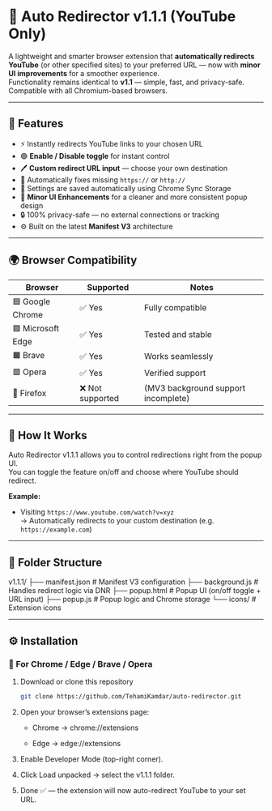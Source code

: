 # 🚀 Auto Redirector v1.1.1 (YouTube Only)

A lightweight and smarter browser extension that **automatically redirects YouTube** (or other specified sites) to your preferred URL — now with **minor UI improvements** for a smoother experience.  
Functionality remains identical to **v1.1** — simple, fast, and privacy-safe.  
Compatible with all Chromium-based browsers.

---

## 🧩 Features

- ⚡ Instantly redirects YouTube links to your chosen URL  
- 🟢 **Enable / Disable toggle** for instant control  
- 🖊️ **Custom redirect URL input** — choose your own destination  
- 🧠 Automatically fixes missing `https://` or `http://`  
- 💾 Settings are saved automatically using Chrome Sync Storage  
- 🧱 **Minor UI Enhancements** for a cleaner and more consistent popup design  
- 🔒 100% privacy-safe — no external connections or tracking  
- ⚙️ Built on the latest **Manifest V3** architecture  

---

## 🌍 Browser Compatibility

| Browser | Supported | Notes |
|----------|------------|-------|
| 🟦 Google Chrome | ✅ Yes | Fully compatible |
| 🟩 Microsoft Edge | ✅ Yes | Tested and stable |
| 🟧 Brave | ✅ Yes | Works seamlessly |
| 🟥 Opera | ✅ Yes | Verified support |
| 🦊 Firefox | ❌ Not supported | (MV3 background support incomplete) |

---

## 🧰 How It Works

Auto Redirector v1.1.1 allows you to control redirections right from the popup UI.  
You can toggle the feature on/off and choose where YouTube should redirect.

**Example:**  
- Visiting `https://www.youtube.com/watch?v=xyz`  
  → Automatically redirects to your custom destination (e.g. `https://example.com`)

---

## 📁 Folder Structure

v1.1.1/
├── manifest.json # Manifest V3 configuration
├── background.js # Handles redirect logic via DNR
├── popup.html # Popup UI (on/off toggle + URL input)
├── popup.js # Popup logic and Chrome storage
└── icons/ # Extension icons

---

## ⚙️ Installation

### 🧭 For Chrome / Edge / Brave / Opera

1. Download or clone this repository  
   ```bash
   git clone https://github.com/TehamiKamdar/auto-redirector.git
2. Open your browser’s extensions page:

    - Chrome → chrome://extensions

    - Edge → edge://extensions

3. Enable Developer Mode (top-right corner).

4. Click Load unpacked → select the v1.1.1 folder.

5. Done ✅ — the extension will now auto-redirect YouTube to your set URL.
